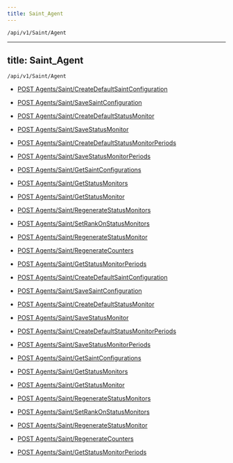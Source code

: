 ```yaml
---
title: Saint_Agent
---
```


```http
/api/v1/Saint/Agent
```

---

title: Saint_Agent
---

```http
/api/v1/Saint/Agent
```

* [POST Agents/Saint/CreateDefaultSaintConfiguration](v1SaintAgent_CreateDefaultSaintConfiguration.md)

* [POST Agents/Saint/SaveSaintConfiguration](v1SaintAgent_SaveSaintConfiguration.md)

* [POST Agents/Saint/CreateDefaultStatusMonitor](v1SaintAgent_CreateDefaultStatusMonitor.md)

* [POST Agents/Saint/SaveStatusMonitor](v1SaintAgent_SaveStatusMonitor.md)

* [POST Agents/Saint/CreateDefaultStatusMonitorPeriods](v1SaintAgent_CreateDefaultStatusMonitorPeriods.md)

* [POST Agents/Saint/SaveStatusMonitorPeriods](v1SaintAgent_SaveStatusMonitorPeriods.md)

* [POST Agents/Saint/GetSaintConfigurations](v1SaintAgent_GetSaintConfigurations.md)

* [POST Agents/Saint/GetStatusMonitors](v1SaintAgent_GetStatusMonitors.md)

* [POST Agents/Saint/GetStatusMonitor](v1SaintAgent_GetStatusMonitor.md)

* [POST Agents/Saint/RegenerateStatusMonitors](v1SaintAgent_RegenerateStatusMonitors.md)

* [POST Agents/Saint/SetRankOnStatusMonitors](v1SaintAgent_SetRankOnStatusMonitors.md)

* [POST Agents/Saint/RegenerateStatusMonitor](v1SaintAgent_RegenerateStatusMonitor.md)

* [POST Agents/Saint/RegenerateCounters](v1SaintAgent_RegenerateCounters.md)

* [POST Agents/Saint/GetStatusMonitorPeriods](v1SaintAgent_GetStatusMonitorPeriods.md)

* [POST Agents/Saint/CreateDefaultSaintConfiguration](v1SaintAgent_CreateDefaultSaintConfiguration.md)

* [POST Agents/Saint/SaveSaintConfiguration](v1SaintAgent_SaveSaintConfiguration.md)

* [POST Agents/Saint/CreateDefaultStatusMonitor](v1SaintAgent_CreateDefaultStatusMonitor.md)

* [POST Agents/Saint/SaveStatusMonitor](v1SaintAgent_SaveStatusMonitor.md)

* [POST Agents/Saint/CreateDefaultStatusMonitorPeriods](v1SaintAgent_CreateDefaultStatusMonitorPeriods.md)

* [POST Agents/Saint/SaveStatusMonitorPeriods](v1SaintAgent_SaveStatusMonitorPeriods.md)

* [POST Agents/Saint/GetSaintConfigurations](v1SaintAgent_GetSaintConfigurations.md)

* [POST Agents/Saint/GetStatusMonitors](v1SaintAgent_GetStatusMonitors.md)

* [POST Agents/Saint/GetStatusMonitor](v1SaintAgent_GetStatusMonitor.md)

* [POST Agents/Saint/RegenerateStatusMonitors](v1SaintAgent_RegenerateStatusMonitors.md)

* [POST Agents/Saint/SetRankOnStatusMonitors](v1SaintAgent_SetRankOnStatusMonitors.md)

* [POST Agents/Saint/RegenerateStatusMonitor](v1SaintAgent_RegenerateStatusMonitor.md)

* [POST Agents/Saint/RegenerateCounters](v1SaintAgent_RegenerateCounters.md)

* [POST Agents/Saint/GetStatusMonitorPeriods](v1SaintAgent_GetStatusMonitorPeriods.md)
